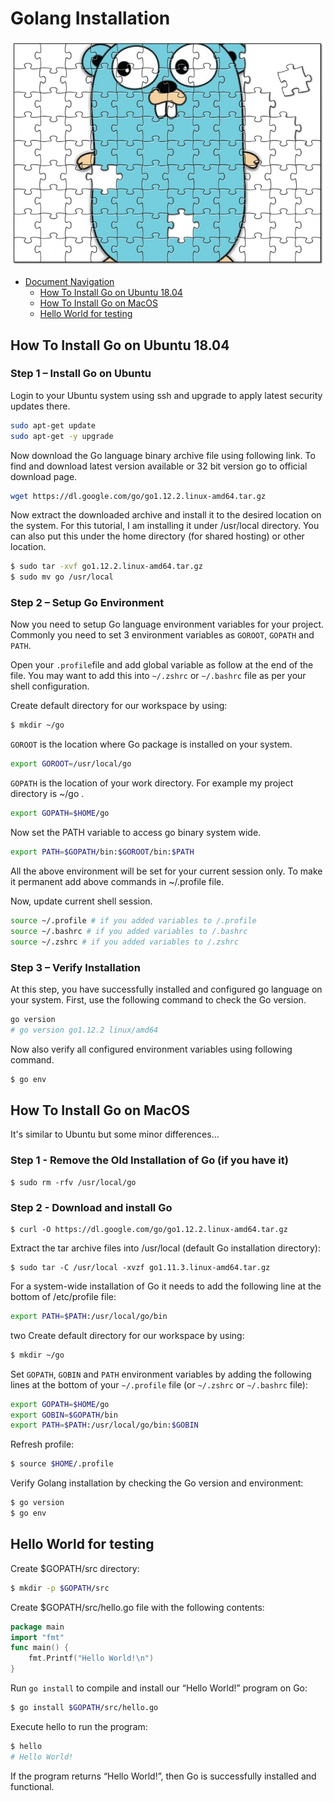 # Golang Installation
![Gopher jigsaw](../jigsaw.png)

<!-- TOC -->

- [Document Navigation](#document-navigation)
    - [How To Install Go on Ubuntu 18.04](#install-ubuntu)
    - [How To Install Go on MacOS](#install-macos)
    - [Hello World for testing](#helloworld-golang)

<!-- /TOC -->

 

## How To Install Go on Ubuntu 18.04

### Step 1 – Install Go on Ubuntu
Login to your Ubuntu system using ssh and upgrade to apply latest security updates there.

```bash
sudo apt-get update
sudo apt-get -y upgrade
```

Now download the Go language binary archive file using following link. To find and download latest version available or 32 bit version go to official download page.

```bash
wget https://dl.google.com/go/go1.12.2.linux-amd64.tar.gz
```

Now extract the downloaded archive and install it to the desired location on the system. For this tutorial, I am installing it under /usr/local directory. You can also put this under the home directory (for shared hosting) or other location.

```bash
$ sudo tar -xvf go1.12.2.linux-amd64.tar.gz
$ sudo mv go /usr/local
```

### Step 2 – Setup Go Environment
Now you need to setup Go language environment variables for your project. Commonly you need to set 3 environment variables as `GOROOT`, `GOPATH` and `PATH`.

Open your `.profile`file and add global variable as follow at the end of the file. You may want to add this into `~/.zshrc` or `~/.bashrc` file as per your shell configuration.


Create default directory for our workspace by using: 

```bash
$ mkdir ~/go
```

`GOROOT` is the location where Go package is installed on your system.

```bash
export GOROOT=/usr/local/go
```

`GOPATH` is the location of your work directory. For example my project directory is ~/go .


```bash
export GOPATH=$HOME/go
```

Now set the PATH variable to access go binary system wide.

```bash
export PATH=$GOPATH/bin:$GOROOT/bin:$PATH
```

All the above environment will be set for your current session only. To make it permanent add above commands in ~/.profile file.

Now, update current shell session.

``` bash 
source ~/.profile # if you added variables to /.profile
source ~/.bashrc # if you added variables to /.bashrc
source ~/.zshrc # if you added variables to /.zshrc
```


### Step 3 – Verify Installation
At this step, you have successfully installed and configured go language on your system. First, use the following command to check the Go version.

``` bash
go version
# go version go1.12.2 linux/amd64
```

Now also verify all configured environment variables using following command.

``` bash
$ go env
```


## How To Install Go on MacOS
It's similar to Ubuntu but some minor differences...

### Step 1 - Remove the Old Installation of Go (if you have it)

```
$ sudo rm -rfv /usr/local/go
```

### Step 2 - Download and install Go

```
$ curl -O https://dl.google.com/go/go1.12.2.linux-amd64.tar.gz
```

Extract the tar archive files into /usr/local (default Go installation directory):

```
$ sudo tar -C /usr/local -xvzf go1.11.3.linux-amd64.tar.gz
```

For a system-wide installation of Go it needs to add the following line at the bottom of /etc/profile file:

``` bash
export PATH=$PATH:/usr/local/go/bin
```

two Create default directory for our workspace by using: 

```bash
$ mkdir ~/go
```

Set `GOPATH`, `GOBIN` and `PATH` environment variables by adding the following lines at the bottom of your `~/.profile` file (or `~/.zshrc` or `~/.bashrc` file):

``` bash
export GOPATH=$HOME/go
export GOBIN=$GOPATH/bin
export PATH=$PATH:/usr/local/go/bin:$GOBIN
```

Refresh profile:

```bash
$ source $HOME/.profile
```

Verify Golang installation by checking the Go version and environment:

```bash
$ go version
$ go env
```

## Hello World for testing

Create $GOPATH/src directory:

```bash
$ mkdir -p $GOPATH/src
```

Create $GOPATH/src/hello.go file with the following contents:

``` go
package main
import "fmt"
func main() {
    fmt.Printf("Hello World!\n")
}
```

Run `go install` to compile and install our “Hello World!” program on Go:

```bash 
$ go install $GOPATH/src/hello.go
```

Execute hello to run the program:

```bash
$ hello
# Hello World!
```
If the program returns “Hello World!”, then Go is successfully installed and functional.
